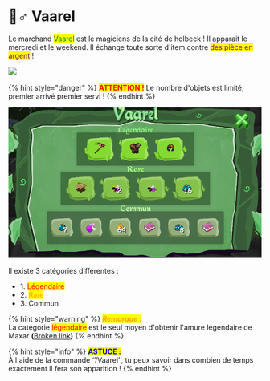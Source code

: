 # 🧙♂ Vaarel

Le marchand <mark style="color:green;">Vaarel</mark> est le magiciens de la cité de holbeck ! Il apparait le mercredi et le weekend. Il échange toute sorte d'item contre <mark style="color:purple;">des pièce en argent</mark> !

![](../../.gitbook/assets/2022-05-12\_18.51.39.png)

{% hint style="danger" %}
<mark style="color:red;">**ATTENTION !**</mark> Le nombre d'objets est limité, premier arrivé premier servi !
{% endhint %}

![](<../../.gitbook/assets/image (33).png>)

Il existe 3 catégories différentes :

* 1\. <mark style="color:red;">Légendaire</mark>&#x20;
* 2\. <mark style="color:orange;">Rare</mark>
* 3\. Commun

{% hint style="warning" %}
_<mark style="color:orange;">**Remarque :**</mark>_ \
La catégorie <mark style="color:red;">légendaire</mark> est le seul moyen d'obtenir l'amure légendaire de Maxar                                                                                            **(**[Broken link](broken-reference "mention")**)**
{% endhint %}

{% hint style="info" %}
<mark style="color:blue;">**ASTUCE :**</mark>\
À l'aide de la commande ‘’/Vaarel’’, tu peux savoir dans combien de temps exactement il fera son apparition !
{% endhint %}
